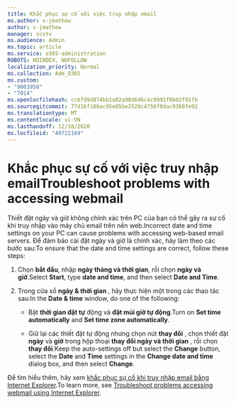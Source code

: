 ```yaml
---
title: Khắc phục sự cố với việc truy nhập email
ms.author: v-jmathew
author: v-jmathew
manager: scotv
ms.audience: Admin
ms.topic: article
ms.service: o365-administration
ROBOTS: NOINDEX, NOFOLLOW
localization_priority: Normal
ms.collection: Adm_O365
ms.custom:
- "9003958"
- "7014"
ms.openlocfilehash: cc6fd9d874bb1a02a98d6d6c4c9991f0b02f91fb
ms.sourcegitcommit: 77d16f186ac95e85be2528c4756f0dac9368fe92
ms.translationtype: MT
ms.contentlocale: vi-VN
ms.lasthandoff: 12/18/2020
ms.locfileid: "49722169"
---
```

# <a name="troubleshoot-problems-with-accessing-webmail"></a><span data-ttu-id="cc6c0-102">Khắc phục sự cố với việc truy nhập email</span><span class="sxs-lookup"><span data-stu-id="cc6c0-102">Troubleshoot problems with accessing webmail</span></span>

<span data-ttu-id="cc6c0-103">Thiết đặt ngày và giờ không chính xác trên PC của bạn có thể gây ra sự cố khi truy nhập vào máy chủ email trên nền web.</span><span class="sxs-lookup"><span data-stu-id="cc6c0-103">Incorrect date and time settings on your PC can cause problems with accessing web-based email servers.</span></span> <span data-ttu-id="cc6c0-104">Để đảm bảo cài đặt ngày và giờ là chính xác, hãy làm theo các bước sau:</span><span class="sxs-lookup"><span data-stu-id="cc6c0-104">To ensure that the date and time settings are correct, follow these steps:</span></span>

1. <span data-ttu-id="cc6c0-105">Chọn **bắt đầu**, nhập **ngày tháng và thời gian**, rồi chọn **ngày và giờ**.</span><span class="sxs-lookup"><span data-stu-id="cc6c0-105">Select **Start**, type **date and time**, and then select **Date and Time**.</span></span>
2. <span data-ttu-id="cc6c0-106">Trong cửa sổ **ngày & thời gian** , hãy thực hiện một trong các thao tác sau:</span><span class="sxs-lookup"><span data-stu-id="cc6c0-106">In the **Date & time** window, do one of the following:</span></span>

    - <span data-ttu-id="cc6c0-107">Bật **thời gian đặt tự** động và **đặt múi giờ tự động**.</span><span class="sxs-lookup"><span data-stu-id="cc6c0-107">Turn on **Set time automatically** and **Set time zone automatically**.</span></span>

    - <span data-ttu-id="cc6c0-108">Giữ lại các thiết đặt tự động nhưng chọn nút **thay đổi** , chọn thiết đặt **ngày** và **giờ** trong hộp thoại **thay đổi ngày và thời gian** , rồi chọn **thay đổi**.</span><span class="sxs-lookup"><span data-stu-id="cc6c0-108">Keep the auto-settings off but select the **Change** button, select the **Date** and **Time** settings in the **Change date and time** dialog box, and then select **Change**.</span></span>

<span data-ttu-id="cc6c0-109">Để tìm hiểu thêm, hãy xem [khắc phục sự cố khi truy nhập email bằng Internet Explorer](https://go.microsoft.com/fwlink/?linkid=2139414).</span><span class="sxs-lookup"><span data-stu-id="cc6c0-109">To learn more, see [Troubleshoot problems accessing webmail using Internet Explorer](https://go.microsoft.com/fwlink/?linkid=2139414).</span></span>
